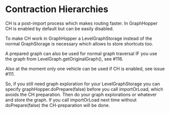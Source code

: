 # Contraction Hierarchies

CH is a post-import process which makes routing faster. 
In GraphHopper CH is enabled by default but can be easily disabled.

To make CH work in GraphHopper a LevelGraphStorage instead of the normal GraphStorage 
is necessary which allows to store shortcuts too.

A prepared graph can also be used for normal graph traversal IF you use the 
graph from LevelGraph.getOriginalGraph(), see #116.

Also at the moment only one vehicle can be used if CH is enabled, see issue #111.

So, if you still need graph exploration for your LevelGraphStorage you can specify 
graphHopper.doPrepare(false) before you call importOrLoad, which avoids the CH preparation.
Then do your graph explorations or whatever and store the graph.
If you call importOrLoad next time without doPrepare(false) the CH-preparation will be done.

